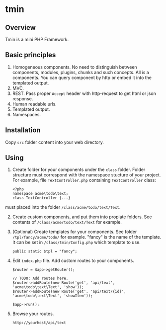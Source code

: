 # tmin

## Overview

Tmin is a mini PHP Framework.

## Basic principles

1. Homogeneous components. No need to distinguish between components, modules, plugins, chunks and such concepts. All is a components. You can query component by http or embed it into the templated output. 
2. MVC.
3. REST. Pass proper `Accept` header with http-request to get html or json response.  
4. Human readable urls.
5. Templated output.
6. Namespaces.


## Installation

Copy `src` folder content into your web directory.


## Using

1. Create folder for your components under the `class` folder. 
Folder structure must correspond with the namespace stucture of your project.
For example, file `TextController.php` containing `TextController` class:
	```
	<?php
	namespace acme\todo\text;
	class TextController {...}
	```
must placed into the folder `/class/acme/todo/text/Text`.

2. Create custom components, and put them into propiate folders. 
See contents of `/class/acme/todo/text/Text` for example.

3. (Optional) Create templates for your components. See folder `/tpl/fancy/acme/todo/` for example.
"fancy" is the name of the template. 
It can be set in `/class/tmin/Config.php` which template to use.
	```
	public static $tpl = "fancy";
	```

4. Edit `index.php` file. Add custom routes to your components.
	```
	$router = $app->getRouter();

	// TODO: Add routes here.
	$router->addRoute(new Route('get', 'api/text', 'acme\todo\text\Text', 'show'));
	$router->addRoute(new Route('get', 'api/text/{id}', 'acme\todo\text\Text', 'showItem'));

	$app->run();
	```
5. Browse your routes.
	```
	http://yourhost/api/text
	```